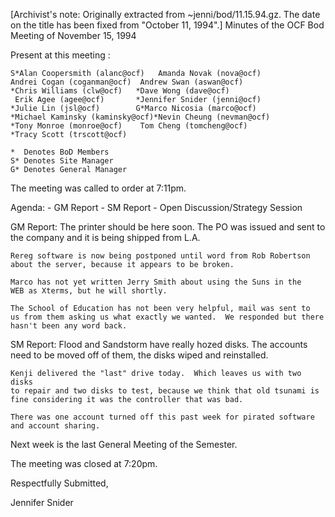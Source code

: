 [Archivist's note: Originally extracted from ~jenni/bod/11.15.94.gz. The date
on the title has been fixed from "October 11, 1994".]
	Minutes of the OCF Bod Meeting of November 15, 1994

Present at this meeting :

	S*Alan Coopersmith (alanc@ocf)	 Amanda Novak (nova@ocf)
	Andrei Cogan (coganman@ocf)	 Andrew Swan (aswan@ocf)
	*Chris Williams (clw@ocf)	*Dave Wong (dave@ocf)
	 Erik Agee (agee@ocf)		*Jennifer Snider (jenni@ocf)
	*Julie Lin (jsl@ocf)		G*Marco Nicosia (marco@ocf)
	*Michael Kaminsky (kaminsky@ocf)*Nevin Cheung (nevman@ocf)
	*Tony Monroe (monroe@ocf)	 Tom Cheng (tomcheng@ocf)
	*Tracy Scott (trscott@ocf)

	*  Denotes BoD Members
	S* Denotes Site Manager
	G* Denotes General Manager

The meeting was called to order at 7:11pm.

Agenda:
	- GM Report
	- SM Report
	- Open Discussion/Strategy Session

GM Report:
	The printer should be here soon.  The PO was issued and sent to the
	company and it is being shipped from L.A.

	Rereg software is now being postponed until word from Rob Robertson
	about the server, because it appears to be broken.

	Marco has not yet written Jerry Smith about using the Suns in the
	WEB as Xterms, but he will shortly.

	The School of Education has not been very helpful, mail was sent to 
	us from them asking us what exactly we wanted.  We responded but there
	hasn't been any word back.

SM Report:
	Flood and Sandstorm have really hozed disks.  The accounts need to
	be moved off of them, the disks wiped and reinstalled.

	Kenji delivered the "last" drive today.  Which leaves us with two disks
	to repair and two disks to test, because we think that old tsunami is
	fine considering it was the controller that was bad.

	There was one account turned off this past week for pirated software
	and account sharing.

Next week is the last General Meeting of the Semester.

The meeting was closed at 7:20pm.

Respectfully Submitted,

Jennifer Snider

